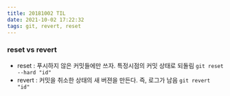 ```yaml
---
title: 20181002 TIL
date: 2021-10-02 17:22:32
tags: git, revert, reset
---
```


### reset vs revert
- reset : 푸시하지 않은 커밋들에만 쓰자. 특정시점의 커밋 상태로 되돌림 `git reset --hard "id"`
- revert : 커밋을 취소한 상태의 새 버젼을 만든다. 즉, 로그가 남음 `git revert "id"`

